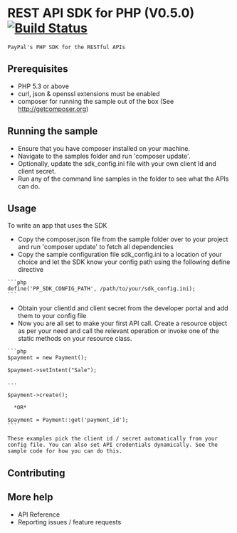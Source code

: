 REST API SDK for PHP  (V0.5.0) [![Build Status](https://travis-ci.org/prannamalai/rest-api-sdk-php.png?branch=master)](https://travis-ci.org/prannamalai/rest-api-sdk-php)
==============================

	PayPal's PHP SDK for the RESTful APIs


Prerequisites
-------------

   * PHP 5.3 or above
   * curl, json & openssl extensions must be enabled
   * composer for running the sample out of the box (See http://getcomposer.org)


Running the sample
------------------

   * Ensure that you have composer installed on your machine.
   * Navigate to the samples folder and run 'composer update'.
   * Optionally, update the sdk_config.ini file with your own client Id and client secret.
   * Run any of the command line samples in the folder to see what the APIs can do.
    
    
Usage
-----

To write an app that uses the SDK 

   * Copy the composer.json file from the sample folder over to your project and run 'composer update' to fetch all 
dependencies
   * Copy the sample configuration file sdk_config.ini to a location of your choice and let the SDK know your config path using the following define directive
    
    ```php
    define('PP_SDK_CONFIG_PATH', /path/to/your/sdk_config.ini);
    ```
    
   * Obtain your clientId and client secret from the developer portal and add them to your config file	
   * Now you are all set to make your first API call. Create a resource object as per your need and call the relevant operation or invoke one of the static methods on your resource class.
    
    ```php
    $payment = new Payment();

    $payment->setIntent("Sale");

    ...

    $payment->create();

      *OR*

    $payment = Payment::get('payment_id');
    ```
  
    These examples pick the client id / secret automatically from your config file. You can also set API credentials dynamically. See the sample code for how you can do this.
	

Contributing
------------

More help
---------

   * API Reference
   * Reporting issues / feature requests  
   
